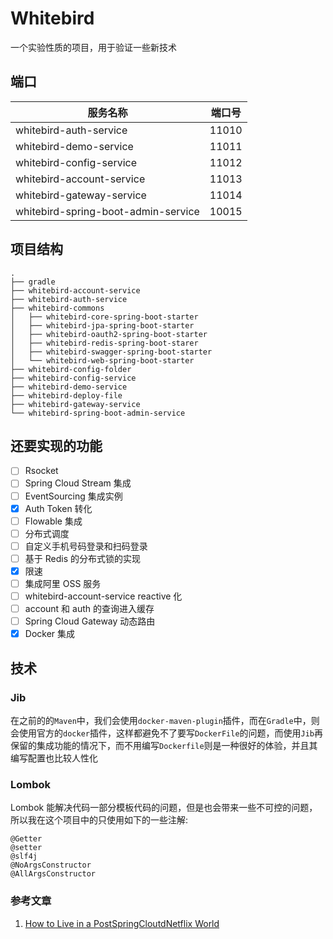 # Whitebird

一个实验性质的项目，用于验证一些新技术

## 端口

| 服务名称                            | 端口号 |
| ----------------------------------- | ------ |
| whitebird-auth-service              | 11010  |
| whitebird-demo-service              | 11011  |
| whitebird-config-service            | 11012  |
| whitebird-account-service           | 11013  |
| whitebird-gateway-service           | 11014  |
| whitebird-spring-boot-admin-service | 10015  |

## 项目结构

```
.
├── gradle
├── whitebird-account-service
├── whitebird-auth-service
├── whitebird-commons
│   ├── whitebird-core-spring-boot-starter
│   ├── whitebird-jpa-spring-boot-starter
│   ├── whitebird-oauth2-spring-boot-starter
│   ├── whitebird-redis-spring-boot-starer
│   ├── whitebird-swagger-spring-boot-starter
│   └── whitebird-web-spring-boot-starter
├── whitebird-config-folder
├── whitebird-config-service
├── whitebird-demo-service
├── whitebird-deploy-file
├── whitebird-gateway-service
└── whitebird-spring-boot-admin-service
```

## 还要实现的功能

- [ ] Rsocket
- [ ] Spring Cloud Stream 集成
- [ ] EventSourcing 集成实例
- [x] Auth Token 转化
- [ ] Flowable 集成
- [ ] 分布式调度
- [ ] 自定义手机号码登录和扫码登录
- [ ] 基于 Redis 的分布式锁的实现
- [x] 限速
- [ ] 集成阿里 OSS 服务
- [ ] whitebird-account-service reactive 化
- [ ] account 和 auth 的查询进入缓存
- [ ] Spring Cloud Gateway 动态路由
- [x] Docker 集成

## 技术

### Jib

在之前的的`Maven`中，我们会使用`docker-maven-plugin`插件，而在`Gradle`中，则会使用官方的`docker`插件，这样都避免不了要写`DockerFile`的问题，而使用`Jib`再保留的集成功能的情况下，而不用编写`Dockerfile`则是一种很好的体验，并且其编写配置也比较人性化

### Lombok

Lombok 能解决代码一部分模板代码的问题，但是也会带来一些不可控的问题，所以我在这个项目中的只使用如下的一些注解:

```
@Getter
@setter
@slf4j
@NoArgsConstructor
@AllArgsConstructor
```

### 参考文章

1. [How to Live in a PostSpringCloutdNetflix World](https://www.slideshare.net/SpringCentral/how-to-live-in-a-postspringcloudnetflix-world)

